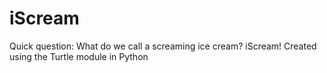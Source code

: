 # iScream
Quick question: What do we call a screaming ice cream? iScream! Created using the Turtle module in Python
